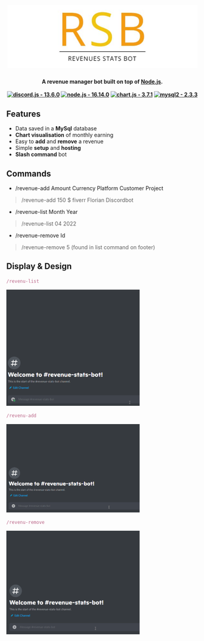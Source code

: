 <h1 align="center">
    <br>
    <img alt="RBS Logo" src="src/Assets/RSB_logo_banner.jpg" width="500"/>
    <br>
</h1>

<h4 align="center">A revenue manager bot built on top of <a href="https://nodejs.org/en/" target="_blank">Node.js</a>.
</br>
</br>
<a href="https://www.npmjs.com/package/discord.js"><img src="https://img.shields.io/static/v1?label=discord.js&message=13.6.0&color=2ea44f&logo=discord&logoColor=white" alt="discord.js - 13.6.0"></a>
<a href="https://www.npmjs.com/package/discord.js"><img src="https://img.shields.io/static/v1?label=node.js&message=16.14.0&color=2ea44f&logo=node.js" alt="node.js - 16.14.0"></a>
<a href="https://www.npmjs.com/package/discord.js"><img src="https://img.shields.io/static/v1?label=chart.js&message=3.7.1&color=2ea44f&logo=chart.js" alt="chart.js - 3.7.1"></a>
<a href="https://www.npmjs.com/package/discord.js"><img src="https://img.shields.io/static/v1?label=mysql2&message=2.3.3&color=2ea44f&logo=mysql&logoColor=white" alt="mysql2 - 2.3.3"></a>
</h4>



## Features
- Data saved in a **MySql** database
- **Chart visualisation** of monthly earning
- Easy to **add** and **remove** a revenue
- Simple **setup** and **hosting**
- **Slash command** bot

## Commands
- /revenue-add Amount Currency Platform Customer Project
> /revenue-add 150 $ fiverr Florian Discordbot
- /revenue-list Month Year
> /revenue-list 04 2022
- /revenue-remove Id 
> /revenue-remove 5 (found in list command on footer)

## Display & Design
```js
/revenu-list
``` 
<img alt="RBS Logo" src="src/Assets/discord_example.gif" width="350"/> 

```js
/revenu-add
``` 
<img alt="RBS Logo" src="src/Assets/discord_example2.gif" width="350"/> 

```js
/revenu-remove
``` 
<img alt="RBS Logo" src="src/Assets/discord_example3.gif" width="350"/> 


